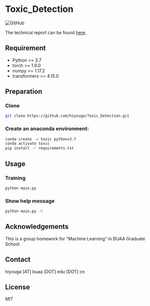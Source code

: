# Toxic_Detection
 
![GitHub](https://img.shields.io/github/license/hiyouga/toxic_detection)

The technical report can be found [here](technical_report.pdf).

## Requirement

- Python >= 3.7
- torch >= 1.9.0
- numpy >= 1.17.2
- transformers >= 4.15.0

## Preparation

### Clone

```bash
git clone https://github.com/hiyouga/Toxic_Detection.git
```

### Create an anaconda environment:

```bash
conda create -n toxic python=3.7
conda activate toxic
pip install -r requirements.txt
```

## Usage

### Training

```sh
python main.py
```

### Show help message

```sh
python main.py -h
```

## Acknowledgements

This is a group homework for "Machine Learning" in BUAA Graduate School.

## Contact

hiyouga [AT] buaa [DOT] edu [DOT] cn

## License

MIT
